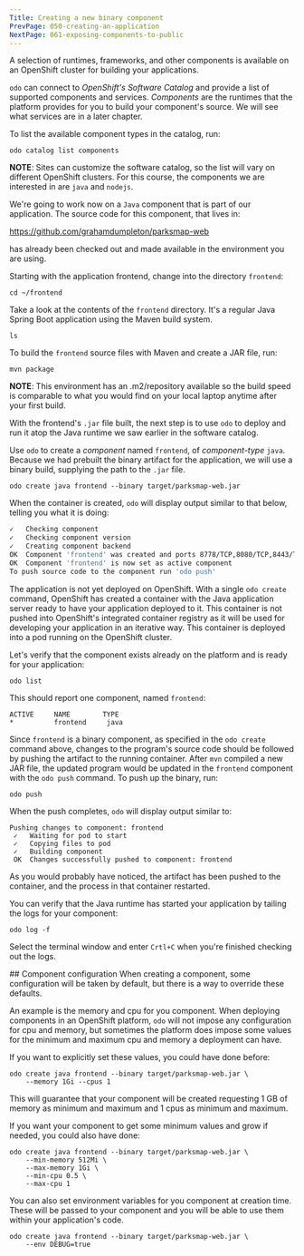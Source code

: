```yaml
---
Title: Creating a new binary component
PrevPage: 050-creating-an-application
NextPage: 061-exposing-components-to-public
---
```


A selection of runtimes, frameworks, and other components is available on an OpenShift cluster for building your applications.

``odo`` can connect to *OpenShift's Software Catalog* and provide a list of supported components and services. *Components* are the runtimes that the platform provides for you to build your component's source. We will see what services are in a later chapter.

To list the available component types in the catalog, run:

```execute-1
odo catalog list components
```

__NOTE__: Sites can customize the software catalog, so the list will vary on different OpenShift clusters. For this course, the components we are interested in are ``java`` and ``nodejs``.

We're going to work now on a ``Java`` component that is part of our application. The source code for this component, that lives in:

https://github.com/grahamdumpleton/parksmap-web

has already been checked out and made available in the environment you are using.

Starting with the application frontend, change into the directory ``frontend``:

```execute-1
cd ~/frontend
```

Take a look at the contents of the `frontend` directory. It's a regular Java Spring Boot application using the Maven build system.

```execute-1
ls
```

To build the ``frontend`` source files with Maven and create a JAR file, run:

```execute-1
mvn package
```

__NOTE__: This environment has an .m2/repository available so the build speed is comparable to what you would find on your local laptop anytime after your first build.

With the frontend's ``.jar`` file built, the next step is to use `odo` to deploy and run it atop the Java runtime we saw earlier in the software catalog.

Use ``odo`` to create a *component* named ``frontend``, of *component-type* ``java``. Because we had prebuilt the binary artifact for the application, we will use a binary build, supplying the path to the ``.jar`` file.

```execute-1
odo create java frontend --binary target/parksmap-web.jar
```

When the container is created, ``odo`` will display output similar to that below, telling you what it is doing:

```bash
✓   Checking component
✓   Checking component version
✓   Creating component backend
OK  Component 'frontend' was created and ports 8778/TCP,8080/TCP,8443/TCP were opened
OK  Component 'frontend' is now set as active component
To push source code to the component run 'odo push'
```

The application is not yet deployed on OpenShift. With a single ``odo create`` command, OpenShift has created a container with the Java application server ready to have your application deployed to it. This container is not pushed into OpenShift's integrated container registry as it will be used for developing your application in an iterative way. This container is deployed into a pod running on the OpenShift cluster.

Let's verify that the component exists already on the platform and is ready for your application:

```execute-1
odo list
```

This should report one component, named ``frontend``:

```
ACTIVE     NAME        TYPE
*          frontend     java
```

Since ``frontend`` is a binary component, as specified in the ``odo create`` command above, changes to the program's source code should be followed by pushing the artifact to the running container. After ``mvn`` compiled a new JAR file, the updated program would be updated in the ``frontend`` component with the ``odo push`` command. To push up the binary, run:

```execute-1
odo push
```

When the push completes, ``odo`` will display output similar to:

```
Pushing changes to component: frontend
 ✓   Waiting for pod to start
 ✓   Copying files to pod
 ✓   Building component
 OK  Changes successfully pushed to component: frontend
```

As you would probably have noticed, the artifact has been pushed to the container, and the process in that container restarted.

You can verify that the Java runtime has started your application by tailing the logs for your component:

```execute-1
odo log -f
```

Select the terminal window and enter `Crtl+C` when you're finished checking out the logs.

## Component configuration
When creating a component, some configuration will be taken by default, but there is a way to override these defaults.

An example is the memory and cpu for you component. When deploying components in an OpenShift platform, ``odo`` will not impose any configuration for cpu and memory, but sometimes the platform does impose some values for the minimum and maximum cpu and memory a deployment can have.

If you want to explicitly set these values, you could have done before:

```
odo create java frontend --binary target/parksmap-web.jar \
    --memory 1Gi --cpus 1
```

This will guarantee that your component will be created requesting 1 GB of memory as minimum and maximum and 1 cpus as minimum and maximum.

If you want your component to get some minimum values and grow if needed, you could also have done:

```
odo create java frontend --binary target/parksmap-web.jar \
    --min-memory 512Mi \
    --max-memory 1Gi \
    --min-cpu 0.5 \
    --max-cpu 1
```

You can also set environment variables for you component at creation time. These will be passed to your component and you will be able to use them within your application's code.

```
odo create java frontend --binary target/parksmap-web.jar \
    --env DEBUG=true
```
